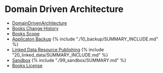 # Domain Driven Architecture

* [DomainDrivenArchitecture](README.md)
* [Books Change History](change_history.md)
* [Books Scope](01_scope/README.md)
* [Applicaton Backup](10_backup/README.md) 
{% include "./10_backup/SUMMARY_INCLUDE.md" %}
* [Linked Data Resource Publishing](20_linked_data/README.md) 
{% include "20_linked_data/SUMMARY_INCLUDE.md" %}
* [Sandbox](99_sandbox/README.md)
{% include "./99_sandbox/SUMMARY.md" %}
* [Books License](LICENSE.md)